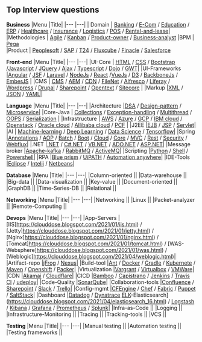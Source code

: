 ## Top Interview questions

**Business**
|Menu |Title|
|---  |---|
| Domain | [Banking](https://clouddose.blogspot.com/2020/11/banking.html) / [E-Com](https://clouddose.blogspot.com/2020/12/e-com.html) / [Education](https://clouddose.blogspot.com/2020/12/education.html) / [ERP](https://clouddose.blogspot.com/2020/11/erp.html) / [Healthcare](https://clouddose.blogspot.com/2020/12/healthcare.html) / [Insurance](https://clouddose.blogspot.com/2020/12/insurance.html) / [Logistics](https://clouddose.blogspot.com/2020/12/logistics.html) / [POS](https://clouddose.blogspot.com/2020/11/pos.html) / [Rental-and-lease](https://clouddose.blogspot.com/2020/12/rental-and-lease.html)|  
 |Methodologies | [Agile](https://clouddose.blogspot.com/2020/11/agile.html) / [Kanban](https://clouddose.blogspot.com/2021/05/kanban.html) / [Product-owner](https://clouddose.blogspot.com/2021/05/product-owners.html) / [Business-analyst](https://clouddose.blogspot.com/2021/05/business-analyst.html)
 |BPM | [Pega](https://clouddose.blogspot.com/2021/05/pega.html)     
 |Product | [Peoplesoft](https://clouddose.blogspot.com/2021/04/peoplesoft.html) / [SAP](https://clouddose.blogspot.com/2021/05/sap.html) / [T24](https://clouddose.blogspot.com/2021/06/t24.html) / [Fluxcube](https://clouddose.blogspot.com/2021/06/fluxcube.html) / [Finacle](https://clouddose.blogspot.com/2021/06/finacle.html) / [Salesforce](https://clouddose.blogspot.com/2021/02/salesforce.html)

**Front-end**
|Menu |Title|
|---  |---|
|UI-Core | [HTML](https://clouddose.blogspot.com/2020/11/html.html) / [CSS](https://clouddose.blogspot.com/2021/02/css.html) / [Bootstrap](https://clouddose.blogspot.com/2021/06/bootstrap.html) /[Javascript](https://clouddose.blogspot.com/2020/10/javascript.html) / [JQuery](https://clouddose.blogspot.com/2020/11/jquery.html) / [Ajax](https://clouddose.blogspot.com/2021/05/ajax.html) / [Typescript](https://clouddose.blogspot.com/2020/11/typescript.html) / [Dojo](https://clouddose.blogspot.com/2021/06/dojo.html) / [GWT](https://clouddose.blogspot.com/2021/06/gwt.html)|
|UI-Frameworks |[Angular](https://clouddose.blogspot.com/2020/10/angular.html) / [JSF](https://clouddose.blogspot.com/2020/11/jsf.html) / [Laravel](https://clouddose.blogspot.com/2020/11/laravel.html) / [NodeJs](https://clouddose.blogspot.com/2020/11/node.html) / [React](https://clouddose.blogspot.com/2020/10/react.html) /[VueJs](https://clouddose.blogspot.com/2020/11/vue.html) / [D3](https://clouddose.blogspot.com/2021/05/d3.html) / [BackboneJs](https://clouddose.blogspot.com/2021/05/backbonejs.html) / [EmberJS](https://clouddose.blogspot.com/2021/05/ember.html) |
|CMS | [CMS](https://clouddose.blogspot.com/2021/02/cms.html) / [AEM](https://clouddose.blogspot.com/2020/11/aem.html) / [CDN](https://clouddose.blogspot.com/2020/11/cdn.html) / [FileNet](https://clouddose.blogspot.com/2021/02/filenet.html) / [Alfresco](https://clouddose.blogspot.com/2021/05/alfresco.html) / [Liferay](https://clouddose.blogspot.com/2021/05/liferay.html) / [Wordpress](https://clouddose.blogspot.com/2020/11/wordpress.html) / [Drupal](https://clouddose.blogspot.com/2021/05/drupal.html) / [Sharepoint](https://clouddose.blogspot.com/2020/11/sharepoint.html) / [Opentext](https://clouddose.blogspot.com/2021/06/opentext.html) / [Sitecore](https://clouddose.blogspot.com/2021/05/sitecore.html) |
|Markup |[XML](https://clouddose.blogspot.com/2020/11/xml.html) / [JSON](https://clouddose.blogspot.com/2020/11/json.html) / [YAML](https://clouddose.blogspot.com/2020/11/yaml.html)|


**Language**
|Menu |Title|
|---  |---|
|Architecture |[DSA](https://clouddose.blogspot.com/2020/12/algorithms.html) / [Design-pattern](https://clouddose.blogspot.com/2020/12/scr-design-pattern.html) / [Microservice](https://clouddose.blogspot.com/2020/11/microservice.html)|
|Core-Java | [Collections](https://clouddose.blogspot.com/2021/06/collections.html") / [Exception-handling](https://clouddose.blogspot.com/2020/11/exception-handling.html") /  [Multithread](https://clouddose.blogspot.com/2021/01/multithread.html") /  [OOPS](https://clouddose.blogspot.com/2020/11/oops.html") /  [Serialization](https://clouddose.blogspot.com/2021/06/serialization.html") |
|Infrastructure | [AWS](https://clouddose.blogspot.com/2021/07/aws.html) / [Azure](https://clouddose.blogspot.com/2020/11/azure.html) / [GCP](https://clouddose.blogspot.com/2020/11/gcp-index.html) / [IBM cloud](https://clouddose.blogspot.com/2021/01/ibm-cloud.html) / [Openstack](https://clouddose.blogspot.com/2021/06/openstack.html) / [Oracle cloud](https://clouddose.blogspot.com/2021/01/oracle-cloud.html) / [Allibaba cloud](https://clouddose.blogspot.com/2021/01/allibaba-cloud.html) / [PCF](https://clouddose.blogspot.com/2020/11/pcf.html) |
|J2EE |[EJB](https://clouddose.blogspot.com/2021/01/ejb.html) / [JSP](https://clouddose.blogspot.com/2021/01/jsp.html) / [Servlet](https://clouddose.blogspot.com/2021/01/servlet.html)|
|AI | [Machine-learning](https://clouddose.blogspot.com/2020/11/machine-learning.html) / [Deep Learning](https://clouddose.blogspot.com/2021/01/deep-learning.html) / [Data Science](https://clouddose.blogspot.com/2021/01/data-science.html) / [Tensorflow](https://clouddose.blogspot.com/2021/05/tensorflow.html)|
|Spring |[Annotations](https://clouddose.blogspot.com/2020/11/blog-post.html) / [AOP](https://clouddose.blogspot.com/2020/10/spring-aop.html) / [Batch](https://clouddose.blogspot.com/2020/10/spring-batch.html) / [Boot](https://clouddose.blogspot.com/2020/11/spring-boot.html) / [Cloud](https://clouddose.blogspot.com/2020/11/spring-cloud.html) / [Core](https://clouddose.blogspot.com/2020/11/spring-core.html) / [MVC](https://clouddose.blogspot.com/2020/11/spring-mvc.html) / [Rest](https://clouddose.blogspot.com/2020/10/spring-rest.html) / [Security](https://clouddose.blogspot.com/2020/11/spring-security.html) / [Webflux](https://clouddose.blogspot.com/2020/11/spring-webflux.html)|
|.NET |[.NET](https://clouddose.blogspot.com/2021/06/net.html) / [C#.NET](https://clouddose.blogspot.com/2021/06/c.html) / [VB.NET](https://clouddose.blogspot.com/2021/06/vbnet.html) / [ADO.NET](https://clouddose.blogspot.com/2021/06/adonet.html) / [ASP.NET](https://clouddose.blogspot.com/2021/06/aspnet.html)|
|Message broker |[Apache-kafka](https://clouddose.blogspot.com/2020/10/apache-kafka.html) / [RabbitMQ](https://clouddose.blogspot.com/2021/06/rabbitmq.html) / [ActiveMQ](https://clouddose.blogspot.com/2021/06/activemq.html)|
|Scripting |[Python](https://clouddose.blogspot.com/2020/11/python.html) / [Shell](https://clouddose.blogspot.com/2020/11/shell.html) / [Powershell](https://clouddose.blogspot.com/2021/06/powershell.html)|
|RPA |[Blue prism](https://clouddose.blogspot.com/2021/01/blue-prism.html) / [UiPATH](https://clouddose.blogspot.com/2021/01/uipath.html) / [Automation anywhere](https://clouddose.blogspot.com/2021/04/automation-anywhere.html)|
|IDE-Tools |[Eclipse](https://clouddose.blogspot.com/2020/11/eclipse.html) / [Intelij](https://clouddose.blogspot.com/2020/11/intellij-idea.html) / [Netbeans](https://clouddose.blogspot.com/2020/12/netbeans.html)|

**Database**
|Menu |Title|
|---  |---|
|Column-oriented ||
|Data-warehouse ||
|Big-data ||
|Data-visualization ||
|Key-value ||
|Document-oriented ||
|GraphDB ||
|Time-Series-DB ||
|Relational ||


**Networking**
|Menu |Title|
|---  |---|
|Networking ||
|Linux ||
|Packet-analyzer ||
|Remote-Computing ||

**Devops**
|Menu |Title|
|---  |---|
|App-Servers |[IIS]https://clouddose.blogspot.com/2021/01/iis.html) / [Jetty]https://clouddose.blogspot.com/2021/01/jetty.html) / [Nginx]https://clouddose.blogspot.com/2021/01/nginx.html) / [Tomcat]https://clouddose.blogspot.com/2021/01/tomcat.html) / [WAS-Websphere]https://clouddose.blogspot.com/2021/01/was.html) / [Weblogic]https://clouddose.blogspot.com/2021/04/weblogic.html)|
|Artifact-repo |[jFrog](https://clouddose.blogspot.com/2020/12/jfrog.html) / [Nexus](https://clouddose.blogspot.com/2020/12/nexus.html)|
|Build-tool |[Ant](https://clouddose.blogspot.com/2021/01/ant.html) / [Docker](https://clouddose.blogspot.com/2020/10/docker.html) / [Gradle](https://clouddose.blogspot.com/2020/12/gradle.html) / [Kubernete](https://clouddose.blogspot.com/2020/10/kubernete.html) / [Maven](https://clouddose.blogspot.com/2020/11/maven.html) / [Openshift](https://clouddose.blogspot.com/2020/12/openshift.html) / [Packer](https://clouddose.blogspot.com/2020/11/packers.html)|
|Virtualization |[Vargrant](https://clouddose.blogspot.com/2020/11/vagrant.html) / [Virtualbox](https://clouddose.blogspot.com/2020/11/virtualbox.html) / [VMWare](https://clouddose.blogspot.com/2020/11/vmware.html)|
|CDN |[Akamai](https://clouddose.blogspot.com/2020/11/akamai.html) / [Cloudflare](https://clouddose.blogspot.com/2020/11/cloudflare.html)|
|CICD |[Bamboo](https://clouddose.blogspot.com/2020/11/bamboo.html) / [Capistrano](https://clouddose.blogspot.com/2020/12/capistrano.html) / [Jenkins](https://clouddose.blogspot.com/2020/10/jenkins.html) / [Travis CI](https://clouddose.blogspot.com/2020/11/travis-ci.html) / [udeploy](https://clouddose.blogspot.com/2021/01/udeploy.html)|
|Code-Quality |[SonarQube](https://clouddose.blogspot.com/2020/11/sonarcube.html)|
|Collaboration-tools |[Confluence](https://clouddose.blogspot.com/2020/12/confluence.html) / [Sharepoint](https://clouddose.blogspot.com/2020/12/sharepoint.html) / [Slack](https://clouddose.blogspot.com/2020/12/slack.html) / [Trello](https://clouddose.blogspot.com/2020/12/trello.html)|
|Config-mgmt |[CFEngine](https://clouddose.blogspot.com/2021/05/cfengine.html) / [Chef](https://clouddose.blogspot.com/2020/11/chef.html) / [Fabric](https://clouddose.blogspot.com/2020/12/fabric.html) / [Puppet](https://clouddose.blogspot.com/2020/11/puppet.html) / [SaltStack](https://clouddose.blogspot.com/2020/12/saltstack.html)|
|Dashboard |[Datadog](https://clouddose.blogspot.com/2020/11/datadog.html) / [Dynatrace](https://clouddose.blogspot.com/2020/10/dynatrace.html)
[ELK](https://clouddose.blogspot.com/2021/01/elk.html)-Elasticsearch](https://clouddose.blogspot.com/2021/04/elasticsearch_16.html) /
[Logstash](https://clouddose.blogspot.com/2021/04/logstash.html) / [Kibana](https://clouddose.blogspot.com/2020/11/kibana.html) / [Grafana](https://clouddose.blogspot.com/2020/11/grafana.html) / [Prometheus](https://clouddose.blogspot.com/2020/11/prometheus.html) / [Splunk](https://clouddose.blogspot.com/2020/10/splunk.html)|
|Infra-as-Code ||
|Logging ||
|Infrastructure-Monitoring ||
|Tracing ||
|Tracking-tools ||
|VCS ||


**Testing**
|Menu |Title|
|---  |---|
|Manual testing ||
|Automation testing ||
|Testing frameworks ||
